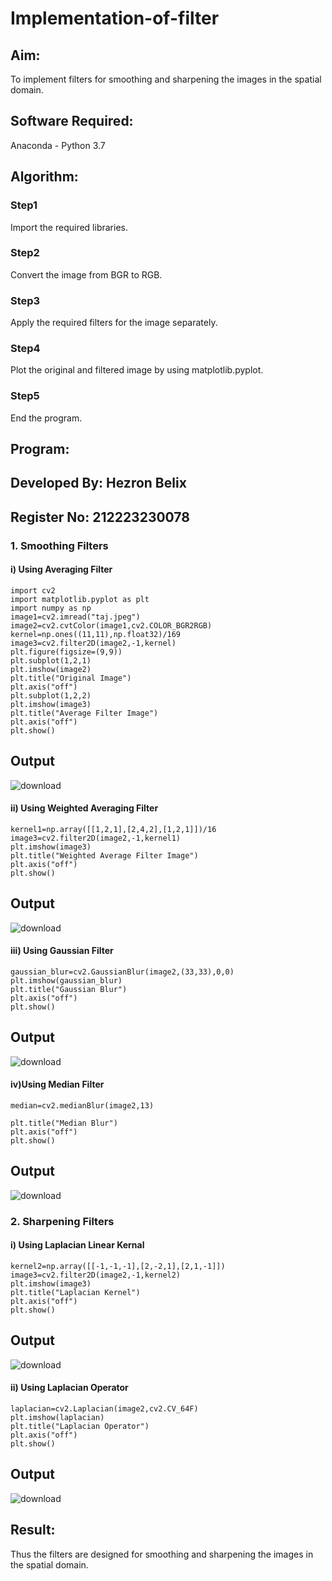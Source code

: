 # Implementation-of-filter
## Aim:
To implement filters for smoothing and sharpening the images in the spatial domain.

## Software Required:
Anaconda - Python 3.7

## Algorithm:
### Step1
Import the required libraries.

### Step2
Convert the image from BGR to RGB.

### Step3
Apply the required filters for the image separately.

### Step4
Plot the original and filtered image by using matplotlib.pyplot.

### Step5
End the program.

## Program:
## Developed By: Hezron Belix
## Register No: 212223230078


### 1. Smoothing Filters

#### i) Using Averaging Filter
```
import cv2
import matplotlib.pyplot as plt
import numpy as np
image1=cv2.imread("taj.jpeg")
image2=cv2.cvtColor(image1,cv2.COLOR_BGR2RGB)
kernel=np.ones((11,11),np.float32)/169
image3=cv2.filter2D(image2,-1,kernel)
plt.figure(figsize=(9,9))
plt.subplot(1,2,1)
plt.imshow(image2)
plt.title("Original Image")
plt.axis("off")
plt.subplot(1,2,2)
plt.imshow(image3)
plt.title("Average Filter Image")
plt.axis("off")
plt.show()
```
## Output 

![download](https://github.com/user-attachments/assets/a3fa7bb6-f735-4ced-8af4-a2cb719be35b)

#### ii) Using Weighted Averaging Filter
```
kernel1=np.array([[1,2,1],[2,4,2],[1,2,1]])/16
image3=cv2.filter2D(image2,-1,kernel1)
plt.imshow(image3)
plt.title("Weighted Average Filter Image")
plt.axis("off")
plt.show()
```
## Output

![download](https://github.com/user-attachments/assets/c1081d48-15aa-405d-943e-c992ddc7ba79)


#### iii) Using Gaussian Filter
```
gaussian_blur=cv2.GaussianBlur(image2,(33,33),0,0)
plt.imshow(gaussian_blur)
plt.title("Gaussian Blur")
plt.axis("off")
plt.show()
```
## Output

![download](https://github.com/user-attachments/assets/197178bd-8a62-4472-9846-795cc66bc639)


#### iv)Using Median Filter
```
median=cv2.medianBlur(image2,13)

plt.title("Median Blur")
plt.axis("off")
plt.show()
```
## Output

![download](https://github.com/user-attachments/assets/0ce16f0f-1d0e-4770-a22a-2f1ba6e02257)


### 2. Sharpening Filters

#### i) Using Laplacian Linear Kernal
```
kernel2=np.array([[-1,-1,-1],[2,-2,1],[2,1,-1]])
image3=cv2.filter2D(image2,-1,kernel2)
plt.imshow(image3)
plt.title("Laplacian Kernel")
plt.axis("off")
plt.show()
```
## Output

![download](https://github.com/user-attachments/assets/328c844c-6cb7-452b-abd2-b6a19ab7ec18)


#### ii) Using Laplacian Operator
```
laplacian=cv2.Laplacian(image2,cv2.CV_64F)
plt.imshow(laplacian)
plt.title("Laplacian Operator")
plt.axis("off")
plt.show()
```
## Output

![download](https://github.com/user-attachments/assets/f1466254-4219-4958-8d75-eb7a00f39c08)


## Result:
Thus the filters are designed for smoothing and sharpening the images in the spatial domain.
